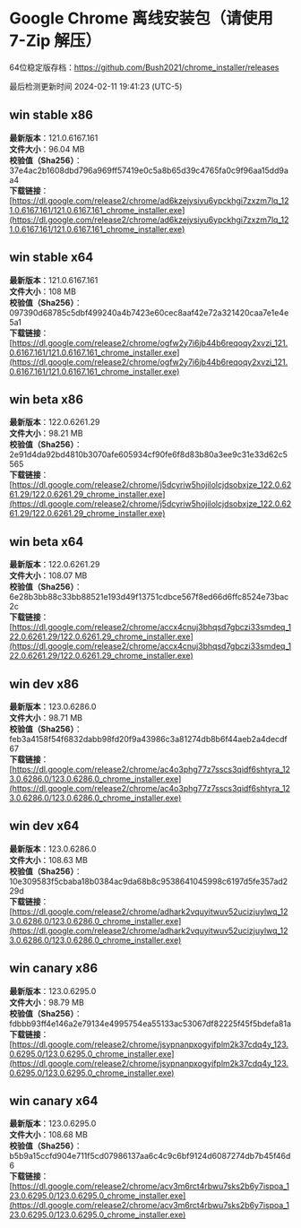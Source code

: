 # Google Chrome 离线安装包（请使用 7-Zip 解压）
64位稳定版存档：<https://github.com/Bush2021/chrome_installer/releases>

最后检测更新时间
2024-02-11 19:41:23 (UTC-5)

## win stable x86
**最新版本**：121.0.6167.161  
**文件大小**：96.04 MB  
**校验值（Sha256）**：37e4ac2b1608dbd796a969ff57419e0c5a8b65d39c4765fa0c9f96aa15dd9aa4  
**下载链接**：[https://dl.google.com/release2/chrome/ad6kzejysiyu6ypckhgi7zxzm7lq_121.0.6167.161/121.0.6167.161_chrome_installer.exe](https://dl.google.com/release2/chrome/ad6kzejysiyu6ypckhgi7zxzm7lq_121.0.6167.161/121.0.6167.161_chrome_installer.exe)  

## win stable x64
**最新版本**：121.0.6167.161  
**文件大小**：108 MB  
**校验值（Sha256）**：097390d68785c5dbf499240a4b7423e60cec8aaf42e72a321420caa7e1e4e5a1  
**下载链接**：[https://dl.google.com/release2/chrome/ogfw2y7i6jb44b6reqoqy2xvzi_121.0.6167.161/121.0.6167.161_chrome_installer.exe](https://dl.google.com/release2/chrome/ogfw2y7i6jb44b6reqoqy2xvzi_121.0.6167.161/121.0.6167.161_chrome_installer.exe)  

## win beta x86
**最新版本**：122.0.6261.29  
**文件大小**：98.21 MB  
**校验值（Sha256）**：2e91d4da92bd4810b3070afe605934cf90fe6f8d83b80a3ee9c31e33d62c5565  
**下载链接**：[https://dl.google.com/release2/chrome/j5dcyriw5hojilolcjdsobxjze_122.0.6261.29/122.0.6261.29_chrome_installer.exe](https://dl.google.com/release2/chrome/j5dcyriw5hojilolcjdsobxjze_122.0.6261.29/122.0.6261.29_chrome_installer.exe)  

## win beta x64
**最新版本**：122.0.6261.29  
**文件大小**：108.07 MB  
**校验值（Sha256）**：6e28b3bb88c33bb88521e193d49f13751cdbce567f8ed66d6ffc8524e73bac2c  
**下载链接**：[https://dl.google.com/release2/chrome/accx4cnuj3bhqsd7gbczi33smdeq_122.0.6261.29/122.0.6261.29_chrome_installer.exe](https://dl.google.com/release2/chrome/accx4cnuj3bhqsd7gbczi33smdeq_122.0.6261.29/122.0.6261.29_chrome_installer.exe)  

## win dev x86
**最新版本**：123.0.6286.0  
**文件大小**：98.71 MB  
**校验值（Sha256）**：feb3a4158f54f6832dabb98fd20f9a43986c3a81274db8b6f44aeb2a4decdf67  
**下载链接**：[https://dl.google.com/release2/chrome/ac4o3phg77z7sscs3qidf6shtyra_123.0.6286.0/123.0.6286.0_chrome_installer.exe](https://dl.google.com/release2/chrome/ac4o3phg77z7sscs3qidf6shtyra_123.0.6286.0/123.0.6286.0_chrome_installer.exe)  

## win dev x64
**最新版本**：123.0.6286.0  
**文件大小**：108.63 MB  
**校验值（Sha256）**：10e309583f5cbaba18b0384ac9da68b8c9538641045998c6197d5fe357ad229d  
**下载链接**：[https://dl.google.com/release2/chrome/adhark2vquyitwuv52ucizjuylwq_123.0.6286.0/123.0.6286.0_chrome_installer.exe](https://dl.google.com/release2/chrome/adhark2vquyitwuv52ucizjuylwq_123.0.6286.0/123.0.6286.0_chrome_installer.exe)  

## win canary x86
**最新版本**：123.0.6295.0  
**文件大小**：98.79 MB  
**校验值（Sha256）**：fdbbb93ff4e146a2e79134e4995754ea55133ac53067df82225f45f5bdefa81a  
**下载链接**：[https://dl.google.com/release2/chrome/jsypnanpxogyifplm2k37cdq4y_123.0.6295.0/123.0.6295.0_chrome_installer.exe](https://dl.google.com/release2/chrome/jsypnanpxogyifplm2k37cdq4y_123.0.6295.0/123.0.6295.0_chrome_installer.exe)  

## win canary x64
**最新版本**：123.0.6295.0  
**文件大小**：108.68 MB  
**校验值（Sha256）**：b5b9a15ccfd904e711f5cd07986137aa6c4c9c6bf9124d6087274db7b45f46d6  
**下载链接**：[https://dl.google.com/release2/chrome/acv3m6rct4rbwu7sks2b6y7ispoa_123.0.6295.0/123.0.6295.0_chrome_installer.exe](https://dl.google.com/release2/chrome/acv3m6rct4rbwu7sks2b6y7ispoa_123.0.6295.0/123.0.6295.0_chrome_installer.exe)  

